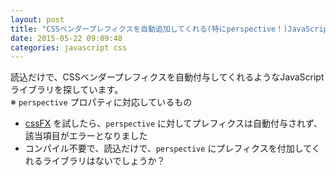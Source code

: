 ```yaml
---
layout: post
title: "CSSベンダープレフィクスを自動追加してくれる(特にperspective！)JavaScriptライブラリはないでしょうか？"
date: 2015-05-22 09:09:48
categories: javascript css
---
```

<p>読込だけで、CSSベンダープレフィクスを自動付与してくれるようなJavaScriptライブラリを探しています。<br>
※ <code>perspective</code> プロパティに対応しているもの</p>

<ul>
<li><a href="http://imsky.github.io/cssFx/" rel="nofollow">cssFX</a> を試したら、<code>perspective</code> に対してプレフィクスは自動付与されず、該当項目がエラーとなりました</li>
<li>コンパイル不要で、読込だけで、<code>perspective</code> にプレフィクスを付加してくれるライブラリはないでしょうか？</li>
</ul>
